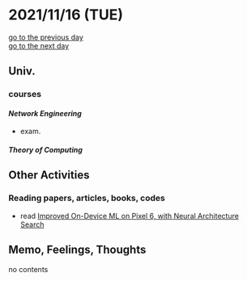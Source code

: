 # 2021/11/16 (TUE)

<div class="date_jumper">
  <a class="link_wrapper" href="./15th.md"><div class="button">go to the previous day</div></a>
  <a class="link_wrapper" href="./17th.md"><div class="button">go to the next day</div></a>
</div>

## Univ.
### courses
#### *Network Engineering*
- exam.

#### *Theory of Computing*

## Other Activities
### Reading papers, articles, books, codes
- read [Improved On-Device ML on Pixel 6, with Neural Architecture Search](https://ai.googleblog.com/2021/11/improved-on-device-ml-on-pixel-6-with.html)

## Memo, Feelings, Thoughts
no contents
